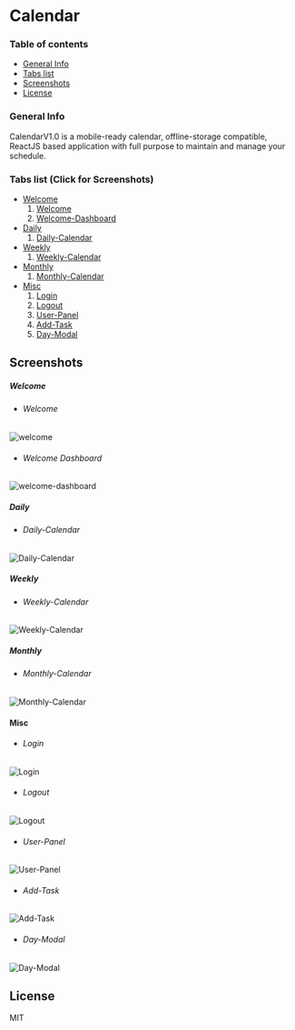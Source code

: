 # Calendar

### Table of contents
* [General Info](#general-info)
* [Tabs list](#tabs-list)
* [Screenshots](#screenshots)
* [License](#license)

### General Info

CalendarV1.0 is a mobile-ready calendar, offline-storage compatible,
ReactJS based application with full purpose to maintain and manage your schedule.

### Tabs list (Click for Screenshots)

- [Welcome](#welcome)
    1. [Welcome](#welcome)
    2. [Welcome-Dashboard](#welcome-dashboard)
- [Daily](#daily)
    1. [Daily-Calendar](#daily-calendar)
- [Weekly](#weekly)
    1. [Weekly-Calendar](#weekly-calendar)
- [Monthly](#monthly)
    1. [Monthly-Calendar](#monthly-calendar)
- [Misc](#misc)
    1. [Login](#login)
    2. [Logout](#logout)
    3. [User-Panel](#user-panel)
    4. [Add-Task](#add-task)
    5. [Day-Modal](#day-modal)

## Screenshots

##### Welcome

- ###### Welcome
![welcome](./images/welcome.png)

- ###### Welcome Dashboard
![welcome-dashboard](./images/welcome-dashboard.png)

##### Daily

- ###### Daily-Calendar
![Daily-Calendar](./images/daily-calendar.png) 


##### Weekly

- ###### Weekly-Calendar
![Weekly-Calendar](./images/weekly-calendar.png)

##### Monthly
- ###### Monthly-Calendar
![Monthly-Calendar](./images/monthly-calendar.png)

#### Misc
- ###### Login
![Login](./images/login.png)
- ###### Logout
![Logout](./images/logout.png)
- ###### User-Panel
![User-Panel](./images/user-panel.png)
- ###### Add-Task
![Add-Task](./images/addtask.png)
- ###### Day-Modal
![Day-Modal](./images/day-modal.png)


## License

MIT

